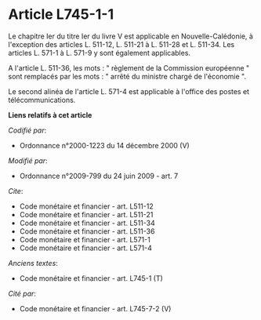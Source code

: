 # Article L745-1-1

Le chapitre Ier du titre Ier du livre V est applicable en Nouvelle-Calédonie, à l'exception des articles L. 511-12, 
L. 511-21 à L. 511-28 et L. 511-34. Les articles L. 571-1 à L. 571-9 y sont également applicables.

A l'article L. 511-36, les mots : " règlement de la Commission européenne " sont remplacés par les mots : " arrêté du
ministre chargé de l'économie ". 

Le second alinéa de l'article L. 571-4 est applicable à l'office des postes et télécommunications.

**Liens relatifs à cet article**

_Codifié par_:

  - Ordonnance n°2000-1223 du 14 décembre 2000 (V)

_Modifié par_:

  - Ordonnance n°2009-799 du 24 juin 2009 - art. 7

_Cite_:

  - Code monétaire et financier - art. L511-12
  - Code monétaire et financier - art. L511-21
  - Code monétaire et financier - art. L511-34
  - Code monétaire et financier - art. L511-36
  - Code monétaire et financier - art. L571-1
  - Code monétaire et financier - art. L571-4

_Anciens textes_:

  - Code monétaire et financier - art. L745-1 (T)

_Cité par_:

  - Code monétaire et financier - art. L745-7-2 (V)
